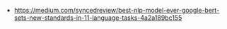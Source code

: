 * https://medium.com/syncedreview/best-nlp-model-ever-google-bert-sets-new-standards-in-11-language-tasks-4a2a189bc155  
